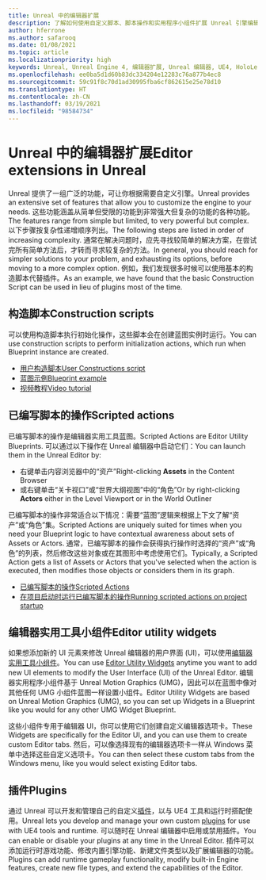 ```yaml
---
title: Unreal 中的编辑器扩展
description: 了解如何使用自定义脚本、脚本操作和实用程序小组件扩展 Unreal 引擎编辑器。
author: hferrone
ms.author: safarooq
ms.date: 01/08/2021
ms.topic: article
ms.localizationpriority: high
keywords: Unreal, Unreal Engine 4, 编辑器扩展, Unreal 编辑器, UE4, HoloLens, HoloLens 2, 混合现实, 开发, 文档, 指南, 功能, 混合现实头戴显示设备, windows 混合现实头戴显示设备, 虚拟现实头戴显示设备, 移植, 升级
ms.openlocfilehash: ee0ba5d1d60b83dc334204e12283c76a877b4ec8
ms.sourcegitcommit: 59c91f8c70d1ad30995fba6cf862615e25e78d10
ms.translationtype: HT
ms.contentlocale: zh-CN
ms.lasthandoff: 03/19/2021
ms.locfileid: "98584734"
---
```

# <a name="editor-extensions-in-unreal"></a><span data-ttu-id="41ede-104">Unreal 中的编辑器扩展</span><span class="sxs-lookup"><span data-stu-id="41ede-104">Editor extensions in Unreal</span></span>

<span data-ttu-id="41ede-105">Unreal 提供了一组广泛的功能，可让你根据需要自定义引擎。</span><span class="sxs-lookup"><span data-stu-id="41ede-105">Unreal provides an extensive set of features that allow you to customize the engine to your needs.</span></span> <span data-ttu-id="41ede-106">这些功能涵盖从简单但受限的功能到非常强大但复杂的功能的各种功能。</span><span class="sxs-lookup"><span data-stu-id="41ede-106">The features range from simple but limited, to very powerful but complex.</span></span> <span data-ttu-id="41ede-107">以下步骤按复杂性递增顺序列出。</span><span class="sxs-lookup"><span data-stu-id="41ede-107">The following steps are listed in order of increasing complexity.</span></span> <span data-ttu-id="41ede-108">通常在解决问题时，应先寻找较简单的解决方案，在尝试完所有简单方法后，才转而寻求较复杂的方法。</span><span class="sxs-lookup"><span data-stu-id="41ede-108">In general, you should reach for simpler solutions to your problem, and exhausting its options, before moving to a more complex option.</span></span> <span data-ttu-id="41ede-109">例如，我们发现很多时候可以使用基本的构造脚本代替插件。</span><span class="sxs-lookup"><span data-stu-id="41ede-109">As an example, we have found that the basic Construction Script can be used in lieu of plugins most of the time.</span></span> 

<!-- Also, engine modification should be a last resort, as it is not only complex, but integrating changes back into the engine for simple work-around can take a disproportionately long time. -->

## <a name="construction-scripts"></a><span data-ttu-id="41ede-110">构造脚本</span><span class="sxs-lookup"><span data-stu-id="41ede-110">Construction scripts</span></span>

<span data-ttu-id="41ede-111">可以使用构造脚本执行初始化操作，这些脚本会在创建蓝图实例时运行。</span><span class="sxs-lookup"><span data-stu-id="41ede-111">You can use construction scripts to perform initialization actions, which run when Blueprint instance are created.</span></span>

* [<span data-ttu-id="41ede-112">用户构造脚本</span><span class="sxs-lookup"><span data-stu-id="41ede-112">User Constructions script</span></span>](https://docs.unrealengine.com/ProgrammingAndScripting/Blueprints/UserGuide/UserConstructionScript/index.html)
* [<span data-ttu-id="41ede-113">蓝图示例</span><span class="sxs-lookup"><span data-stu-id="41ede-113">Blueprint example</span></span>](https://docs.unrealengine.com/Resources/ContentExamples/Blueprints/1_4/index.html)
* [<span data-ttu-id="41ede-114">视频教程</span><span class="sxs-lookup"><span data-stu-id="41ede-114">Video tutorial</span></span>](https://www.youtube.com/watch?v=z1SD-d9yJmQ&ab_channel=UnrealEngine)

## <a name="scripted-actions"></a><span data-ttu-id="41ede-115">已编写脚本的操作</span><span class="sxs-lookup"><span data-stu-id="41ede-115">Scripted actions</span></span>

<span data-ttu-id="41ede-116">已编写脚本的操作是编辑器实用工具蓝图。</span><span class="sxs-lookup"><span data-stu-id="41ede-116">Scripted Actions are Editor Utility Blueprints.</span></span> <span data-ttu-id="41ede-117">可以通过以下操作在 Unreal 编辑器中启动它们：</span><span class="sxs-lookup"><span data-stu-id="41ede-117">You can launch them in the Unreal Editor by:</span></span>
* <span data-ttu-id="41ede-118">右键单击内容浏览器中的“资产”</span><span class="sxs-lookup"><span data-stu-id="41ede-118">Right-clicking **Assets** in the Content Browser</span></span>
* <span data-ttu-id="41ede-119">或右键单击“关卡视口”或“世界大纲视图”中的“角色”</span><span class="sxs-lookup"><span data-stu-id="41ede-119">Or by right-clicking **Actors** either in the Level Viewport or in the World Outliner</span></span>

<span data-ttu-id="41ede-120">已编写脚本的操作非常适合以下情况：需要“蓝图”逻辑来根据上下文了解“资产”或“角色”集。</span><span class="sxs-lookup"><span data-stu-id="41ede-120">Scripted Actions are uniquely suited for times when you need your Blueprint logic to have contextual awareness about sets of Assets or Actors.</span></span> <span data-ttu-id="41ede-121">通常，已编写脚本的操作会获得执行操作时选择的“资产”或“角色”的列表，然后修改这些对象或在其图形中考虑使用它们。</span><span class="sxs-lookup"><span data-stu-id="41ede-121">Typically, a Scripted Action gets a list of Assets or Actors that you've selected when the action is executed, then modifies those objects or considers them in its graph.</span></span>

* [<span data-ttu-id="41ede-122">已编写脚本的操作</span><span class="sxs-lookup"><span data-stu-id="41ede-122">Scripted Actions</span></span>](https://docs.unrealengine.com/ProductionPipelines/ScriptingAndAutomation/Blueprints/ScriptedActions/index.html)
* [<span data-ttu-id="41ede-123">在项目启动时运行已编写脚本的操作</span><span class="sxs-lookup"><span data-stu-id="41ede-123">Running scripted actions on project startup</span></span>](https://docs.unrealengine.com/ProductionPipelines/ScriptingAndAutomation/Blueprints/StartupObjects/index.html)

## <a name="editor-utility-widgets"></a><span data-ttu-id="41ede-124">编辑器实用工具小组件</span><span class="sxs-lookup"><span data-stu-id="41ede-124">Editor utility widgets</span></span>

<span data-ttu-id="41ede-125">如果想添加新的 UI 元素来修改 Unreal 编辑器的用户界面 (UI)，可以使用[编辑器实用工具小组件](https://docs.unrealengine.com/InteractiveExperiences/UMG/UserGuide/EditorUtilityWidgets/index.html)。</span><span class="sxs-lookup"><span data-stu-id="41ede-125">You can use [Editor Utility Widgets](https://docs.unrealengine.com/InteractiveExperiences/UMG/UserGuide/EditorUtilityWidgets/index.html) anytime you want to add new UI elements to modify the User Interface (UI) of the Unreal Editor.</span></span> <span data-ttu-id="41ede-126">编辑器实用程序小组件基于 Unreal Motion Graphics (UMG)，因此可以在蓝图中像对其他任何 UMG 小组件蓝图一样设置小组件。</span><span class="sxs-lookup"><span data-stu-id="41ede-126">Editor Utility Widgets are based on Unreal Motion Graphics (UMG), so you can set up Widgets in a Blueprint like you would for any other UMG Widget Blueprint.</span></span>

<span data-ttu-id="41ede-127">这些小组件专用于编辑器 UI，你可以使用它们创建自定义编辑器选项卡。</span><span class="sxs-lookup"><span data-stu-id="41ede-127">These Widgets are specifically for the Editor UI, and you can use them to create custom Editor tabs.</span></span> <span data-ttu-id="41ede-128">然后，可以像选择现有的编辑器选项卡一样从 Windows 菜单中选择这些自定义选项卡。</span><span class="sxs-lookup"><span data-stu-id="41ede-128">You can then select these custom tabs from the Windows menu, like you would select existing Editor tabs.</span></span>

## <a name="plugins"></a><span data-ttu-id="41ede-129">插件</span><span class="sxs-lookup"><span data-stu-id="41ede-129">Plugins</span></span>

<span data-ttu-id="41ede-130">通过 Unreal 可以开发和管理自己的自定义[插件](https://docs.unrealengine.com/ProductionPipelines/Plugins/index.html)，以与 UE4 工具和运行时搭配使用。</span><span class="sxs-lookup"><span data-stu-id="41ede-130">Unreal lets you develop and manage your own custom [plugins](https://docs.unrealengine.com/ProductionPipelines/Plugins/index.html) for use with UE4 tools and runtime.</span></span> <span data-ttu-id="41ede-131">可以随时在 Unreal 编辑器中启用或禁用插件。</span><span class="sxs-lookup"><span data-stu-id="41ede-131">You can enable or disable your plugins at any time in the Unreal Editor.</span></span> <span data-ttu-id="41ede-132">插件可以添加运行时游戏功能、修改内置引擎功能、新建文件类型以及扩展编辑器的功能。</span><span class="sxs-lookup"><span data-stu-id="41ede-132">Plugins can add runtime gameplay functionality, modify built-in Engine features, create new file types, and extend the capabilities of the Editor.</span></span>

<!-- ## Engine modifications -->


